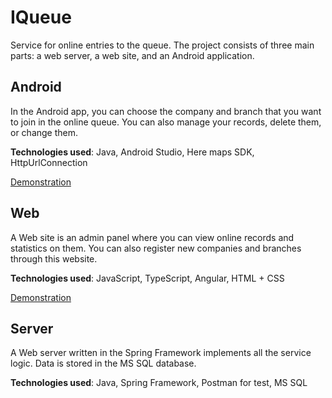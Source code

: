 # IQueue
Service for online entries to the queue. The project consists of three main parts: a web server, a web site, and an Android application.

## Android
In the Android app, you can choose the company and branch that you want to join in the online queue. You can also manage your records, delete them, or change them.

**Technologies used**: Java, Android Studio, Here maps SDK, HttpUrlConnection

[Demonstration](https://drive.google.com/file/d/1sOCUx7uoOHo0gbveWhpeJzLb-Etcvy-g/view?usp=sharing)

## Web 
A Web site is an admin panel where you can view online records and statistics on them. You can also register new companies and branches through this website.

**Technologies used**: JavaScript, TypeScript, Angular, HTML + CSS

[Demonstration](https://drive.google.com/file/d/10wytD_0R_af-ebXsaSOCS4lLdpbNHbCf/view?usp=sharing)

## Server
A Web server written in the Spring Framework implements all the service logic. Data is stored in the MS SQL database.

**Technologies used**: Java, Spring Framework, Postman for test, MS SQL
